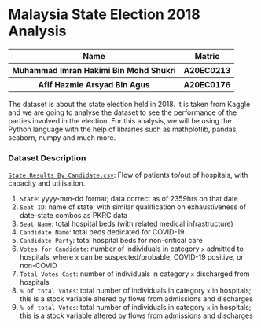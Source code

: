 # **Malaysia State Election 2018 Analysis**

<table>
  <tr>
    <th>Name</th>
    <th>Matric</th>
  </tr>
  <tr>
    <th>Muhammad Imran Hakimi Bin Mohd Shukri </th>
    <th>A20EC0213</th>
  </tr>
  <tr>
    <th>Afif Hazmie Arsyad Bin Agus</th>
    <th>A20EC0176</th>
  </tr>
</table>

The dataset is about the state election held in 2018. It is taken from Kaggle and we are going to analyse the dataset to see the performance of the parties involved in the election. For this analysis, we will be using the Python language with the help of libraries such as mathplotlib, pandas, seaborn, numpy and much more.


### Dataset Description
[`State_Results_By_Candidate.csv`](State_Results_By_Candidate.csv): Flow of patients to/out of hospitals, with capacity and utilisation.

1) `State`: yyyy-mm-dd format; data correct as of 2359hrs on that date
2) `Seat ID`: name of state, with similar qualification on exhaustiveness of date-state combos as PKRC data
3) `Seat Name`: total hospital beds (with related medical infrastructure)
3) `Candidate Name`: total beds dedicated for COVID-19
4) `Candidate Party`: total hospital beds for non-critical care
5) `Votes for Candidate`: number of individuals in category `x` admitted to hospitals, where `x` can be suspected/probable, COVID-19 positive, or non-COVID
6) `Total Votes Cast`: number of individuals in category `x` discharged from hospitals
7) `% of total Votes`: total number of individuals in category `x` in hospitals; this is a stock variable altered by flows from admissions and discharges
8) `% of total Votes`: total number of individuals in category `x` in hospitals; this is a stock variable altered by flows from admissions and discharges
